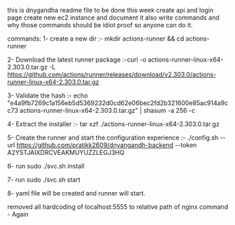 this is dnygandha readme file
to be done this week 
create api and login page
create new ec2 instance and document it 
also write commands and why those commands
should be idiot proof so anyone can do it.


commands: 
1- create a new dir :- mkdir actions-runner && cd actions-runner

2- Download the latest runner package :-curl -o actions-runner-linux-x64-2.303.0.tar.gz -L https://github.com/actions/runner/releases/download/v2.303.0/actions-runner-linux-x64-2.303.0.tar.gz

3- Validate the hash :- echo "e4a9fb7269c1a156eb5d5369232d0cd62e06bec2fd2b321600e85ac914a9cc73  actions-runner-linux-x64-2.303.0.tar.gz" | shasum -a 256 -c

4- Extract the installer :- tar xzf ./actions-runner-linux-x64-2.303.0.tar.gz

5- Create the runner and start the configuration experience :- ./config.sh --url https://github.com/pratikk2609/dnyangandh-backend --token A2YSTJAIXDRCVEAKMUYUZZLEGJ3HQ

6- run sudo ./svc.sh install

7- run sudo ./svc.sh start

8- yaml file will be created and runner will start.

removed all hardcoding of localhost:5555 to relative path of nginx command - Again

